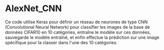 # AlexNet_CNN
Ce code utilise Keras pour définir un réseau de neurones de type CNN (Convolutional Neural Network) pour classifier les images de la base de données CIFAR10 en 10 catégories, entraîne le modèle sur ces données, sauvegarde le modèle entraîné, et enfin effectue la prédiction sur une image spécifique pour la classer dans l'une des 10 catégories.
